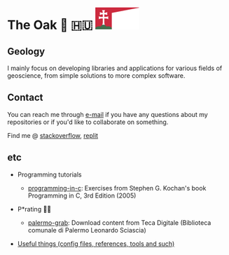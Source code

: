 # The Oak :deciduous_tree: :hungary: <img src="res/hungary.png" height="50">

## Geology

I mainly focus on developing libraries and applications for various fields of geoscience, from simple solutions to more complex software.

## Contact

You can reach me through [e-mail](mailto:gaaldavid[at]tuta.io?subject=[GitHub]%20general%20question) if you have any questions about my repositories or if you'd like to collaborate on something.

Find me @ [stackoverflow](https://stackoverflow.com/users/19555447/gaaldvd), [replit](https://replit.com/@gaaldvd)

## etc

- Programming tutorials
  - [programming-in-c](https://github.com/gaaldvd/programming-in-c): Exercises from Stephen G. Kochan's book Programming in C, 3rd Edition (2005)


- P*rating :pirate_flag:
  - [palermo-grab](https://github.com/gaaldvd/palermo-grab): Download content from Teca Digitale (Biblioteca comunale di Palermo Leonardo Sciascia)


- [Useful things (config files, references, tools and such)](useful.md)
